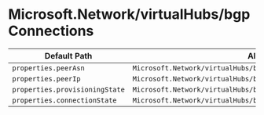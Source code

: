 # Microsoft.Network/virtualHubs/bgpConnections

| Default Path | Alias |
|---|---|
| `properties.peerAsn` | `Microsoft.Network/virtualHubs/bgpConnections/peerAsn` |
| `properties.peerIp` | `Microsoft.Network/virtualHubs/bgpConnections/peerIp` |
| `properties.provisioningState` | `Microsoft.Network/virtualHubs/bgpConnections/provisioningState` |
| `properties.connectionState` | `Microsoft.Network/virtualHubs/bgpConnections/connectionState` |

